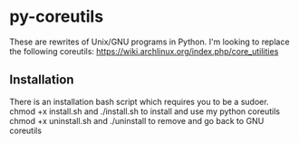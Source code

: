 # py-coreutils
These are rewrites of Unix/GNU programs in Python. I'm looking to replace the following coreutils: https://wiki.archlinux.org/index.php/core_utilities

## Installation
There is an installation bash script which requires you to be a sudoer.
chmod +x install.sh and ./install.sh to install and use my python coreutils
chmod +x uninstall.sh and ./uninstall to remove and go back to GNU coreutils
